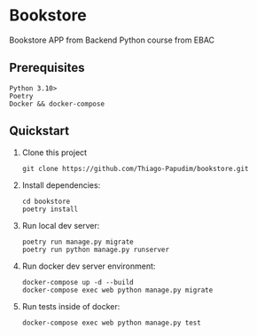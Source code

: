 # Bookstore

Bookstore APP from Backend Python course from EBAC

## Prerequisites

```
Python 3.10>
Poetry
Docker && docker-compose

```

## Quickstart

1. Clone this project

   ```shell
   git clone https://github.com/Thiago-Papudim/bookstore.git
   ```

2. Install dependencies:

   ```shell
   cd bookstore
   poetry install
   ```

3. Run local dev server:

   ```shell
   poetry run manage.py migrate
   poetry run python manage.py runserver
   ```
   
4. Run docker dev server environment:

   ```shell
   docker-compose up -d --build 
   docker-compose exec web python manage.py migrate
   ```

5. Run tests inside of docker:

   ```shell
   docker-compose exec web python manage.py test
   ```
